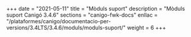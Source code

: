 +++
date        = "2021-05-11"
title       = "Mòduls suport"
description = "Mòduls suport Canigó 3.4.6"
sections    = "canigo-fwk-docs"
enllac		= "/plataformes/canigo/documentacio-per-versions/3.4LTS/3.4.6/moduls/moduls-suport/"
weight		= 6
+++

